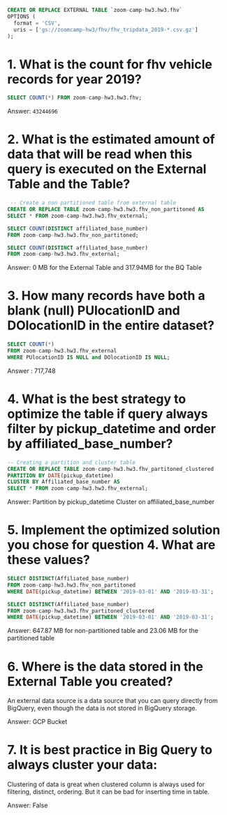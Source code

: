 
```sql
CREATE OR REPLACE EXTERNAL TABLE `zoom-camp-hw3.hw3.fhv`
OPTIONS (
  format = 'CSV',
  uris = ['gs://zoomcamp-hw3/fhv/fhv_tripdata_2019-*.csv.gz']
);
```

# 1. What is the count for fhv vehicle records for year 2019?

```sql
SELECT COUNT(*) FROM zoom-camp-hw3.hw3.fhv;
```
 Answer: `43244696`

# 2. What is the estimated amount of data that will be read when this query is executed on the External Table and the Table?

```sql
 -- Create a non partitioned table from external table
CREATE OR REPLACE TABLE zoom-camp-hw3.hw3.fhv_non_partitoned AS
SELECT * FROM zoom-camp-hw3.hw3.fhv_external;

SELECT COUNT(DISTINCT affiliated_base_number)
FROM zoom-camp-hw3.hw3.fhv_non_partitoned;

SELECT COUNT(DISTINCT affiliated_base_number)
FROM zoom-camp-hw3.hw3.fhv_external;
```

Answer: 0 MB for the External Table and 317.94MB for the BQ Table

# 3. How many records have both a blank (null) PUlocationID and DOlocationID in the entire dataset?

```sql
SELECT COUNT(*)
FROM zoom-camp-hw3.hw3.fhv_external
WHERE PUlocationID IS NULL and DOlocationID IS NULL;
```

Answer : 717,748

# 4. What is the best strategy to optimize the table if query always filter by pickup_datetime and order by affiliated_base_number?

```sql
-- Creating a partition and cluster table
CREATE OR REPLACE TABLE zoom-camp-hw3.hw3.fhv_partitoned_clustered
PARTITION BY DATE(pickup_datetime)
CLUSTER BY Affiliated_base_number AS
SELECT * FROM zoom-camp-hw3.hw3.fhv_external;
```

Answer: Partition by pickup_datetime Cluster on affiliated_base_number

# 5. Implement the optimized solution you chose for question 4.  What are these values? 

```sql
SELECT DISTINCT(Affiliated_base_number)
FROM zoom-camp-hw3.hw3.fhv_non_partitoned
WHERE DATE(pickup_datetime) BETWEEN '2019-03-01' AND '2019-03-31';

SELECT DISTINCT(Affiliated_base_number)
FROM zoom-camp-hw3.hw3.fhv_partitoned_clustered
WHERE DATE(pickup_datetime) BETWEEN '2019-03-01' AND '2019-03-31';
```

Answer: 647.87 MB for non-partitioned table and 23.06 MB for the partitioned table

# 6. Where is the data stored in the External Table you created?

An external data source is a data source that you can query directly from BigQuery, even though the data is not stored in BigQuery storage. 

Answer: GCP Bucket

# 7. It is best practice in Big Query to always cluster your data:

Clustering of data is great when clustered column is always used for filtering, distinct, ordering. But it can be bad for inserting time in table.

Answer: False